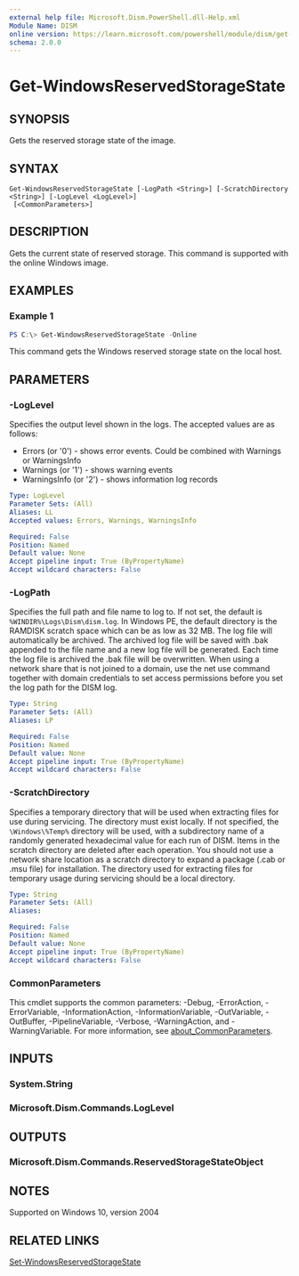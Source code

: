 ```yaml
---
external help file: Microsoft.Dism.PowerShell.dll-Help.xml
Module Name: DISM
online version: https://learn.microsoft.com/powershell/module/dism/get-windowsreservedstoragestate?view=windowsserver2016-ps&wt.mc_id=ps-gethelp
schema: 2.0.0
---
```


# Get-WindowsReservedStorageState

## SYNOPSIS
Gets the reserved storage state of the image.

## SYNTAX

```
Get-WindowsReservedStorageState [-LogPath <String>] [-ScratchDirectory <String>] [-LogLevel <LogLevel>]
 [<CommonParameters>]
```

## DESCRIPTION
Gets the current state of reserved storage. This command is supported with the online Windows image.

## EXAMPLES

### Example 1
```powershell
PS C:\> Get-WindowsReservedStorageState -Online
```

This command gets the Windows reserved storage state on the local host.

## PARAMETERS

### -LogLevel
Specifies the output level shown in the logs.
The accepted values are as follows:
- Errors (or '0') - shows error events. Could be combined with Warnings or WarningsInfo
- Warnings (or '1') - shows warning events
- WarningsInfo (or '2') - shows information log records

```yaml
Type: LogLevel
Parameter Sets: (All)
Aliases: LL
Accepted values: Errors, Warnings, WarningsInfo

Required: False
Position: Named
Default value: None
Accept pipeline input: True (ByPropertyName)
Accept wildcard characters: False
```

### -LogPath
Specifies the full path and file name to log to.
If not set, the default is `%WINDIR%\Logs\Dism\dism.log`.
In Windows PE, the default directory is the RAMDISK scratch space which can be as low as 32 MB.
The log file will automatically be archived.
The archived log file will be saved with .bak appended to the file name and a new log file will be generated.
Each time the log file is archived the .bak file will be overwritten.
When using a network share that is not joined to a domain, use the net use command together with domain credentials to set access permissions before you set the log path for the DISM log.


```yaml
Type: String
Parameter Sets: (All)
Aliases: LP

Required: False
Position: Named
Default value: None
Accept pipeline input: True (ByPropertyName)
Accept wildcard characters: False
```

### -ScratchDirectory
Specifies a temporary directory that will be used when extracting files for use during servicing.
The directory must exist locally.
If not specified, the `\Windows\%Temp%` directory will be used, with a subdirectory name of a randomly generated hexadecimal value for each run of DISM.
Items in the scratch directory are deleted after each operation.
You should not use a network share location as a scratch directory to expand a package (.cab or .msu file) for installation.
The directory used for extracting files for temporary usage during servicing should be a local directory.

```yaml
Type: String
Parameter Sets: (All)
Aliases:

Required: False
Position: Named
Default value: None
Accept pipeline input: True (ByPropertyName)
Accept wildcard characters: False
```

### CommonParameters
This cmdlet supports the common parameters: -Debug, -ErrorAction, -ErrorVariable, -InformationAction, -InformationVariable, -OutVariable, -OutBuffer, -PipelineVariable, -Verbose, -WarningAction, and -WarningVariable. For more information, see [about_CommonParameters](https://go.microsoft.com/fwlink/?LinkID=113216).

## INPUTS

### System.String

### Microsoft.Dism.Commands.LogLevel

## OUTPUTS

### Microsoft.Dism.Commands.ReservedStorageStateObject

## NOTES
Supported on Windows 10, version 2004

## RELATED LINKS
[Set-WindowsReservedStorageState](./Set-WindowsReservedStorageState.md)
